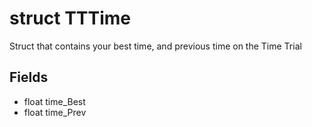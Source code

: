 # struct TTTime

Struct that contains your best time, and previous time on the Time Trial

## Fields
- float time_Best
- float time_Prev